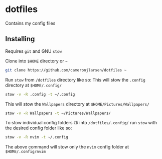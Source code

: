 # dotfiles

Contains my config files

## Installing

Requires `git` and GNU `stow`

Clone into `$HOME` directory or `~`

```bash
git clone https://github.com/cameronjlarsen/dotfiles ~
```

Run `stow` from `/dotfiles` directory like so:
This will stow the `.config` directory at `$HOME/.config/`

```bash
stow -v -R .config -t ~/.config
```

This will stow the `Wallpapers` directory at `$HOME/Pictures/Wallpapers/`

```bash
stow -v -R Wallpapers -t ~/Pictures/Wallpapers/
```

To stow individual config folders `CD` into `/dotfiles/.config/` 
run `stow` with the desired config folder like so:

```bash
stow -v -R nvim -t ~/.config 
```

The above command will stow only the `nvim` config folder at `$HOME/.config/nvim`
